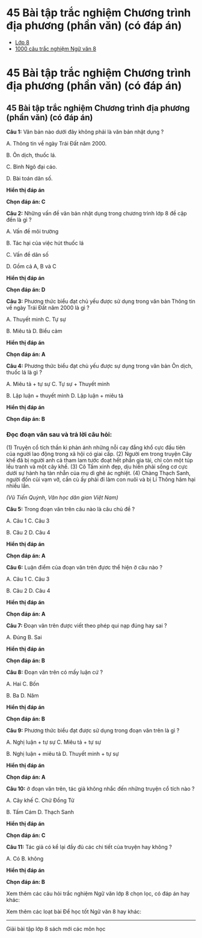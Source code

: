 # 45 Bài tập trắc nghiệm Chương trình địa phương (phần văn) (có đáp án)

  * [Lớp 8](https://vietjack.com/series/lop-8.jsp)
  * [1000 câu trắc nghiệm Ngữ văn 8](https://vietjack.com/ngu-van-8/trac-nghiem-ngu-van-lop-8.jsp)



# 45 Bài tập trắc nghiệm Chương trình địa phương (phần văn) (có đáp án)

## 45 Bài tập trắc nghiệm Chương trình địa phương (phần văn) (có đáp án)

**Câu 1:** Văn bản nào dưới đây không phải là văn bản nhật dụng ? 

A. Thông tin về ngày Trái Đất năm 2000.

B. Ôn dịch, thuốc lá.

C. Bình Ngô đại cáo.

D. Bài toán dân số.

**Hiển thị đáp án**

**Chọn đáp án: C**

**Câu 2:** Những vấn đề văn bản nhật dụng trong chương trình lớp 8 đề cập đến là gì ? 

A. Vấn đề môi trường 

B. Tác hại của việc hút thuốc lá

C. Vấn đề dân số

D. Gồm cả A, B và C

**Hiển thị đáp án**

**Chọn đáp án: D**

**Câu 3:** Phương thức biểu đạt chủ yếu được sử dụng trong văn bản Thông tin về ngày Trái Đất năm 2000 là gì ? 

A. Thuyết minh C. Tự sự

B. Miêu tả D. Biểu cảm

**Hiển thị đáp án**

**Chọn đáp án: A**

**Câu 4:** Phương thức biểu đạt chủ yếu được sự dụng trong văn bản Ôn dịch, thuốc lá là gì ? 

A. Miêu tả + tự sự C. Tự sự + Thuyết minh

B. Lập luận + thuyết minh D. Lập luận + miêu tả

**Hiển thị đáp án**

**Chọn đáp án: B**

### Đọc đoạn văn sau và trả lời câu hỏi:

(1) Truyện cổ tích thần kì phản ánh những nỗi cay đắng khổ cực đầu tiên của người lao động trong xã hội có giai cấp. (2) Người em trong truyện Cây khế đã bị người anh cả tham lam tước đoạt hết phần gia tài, chỉ còn một túp lều tranh và một cây khế. (3) Cô Tấm xinh đẹp, dịu hiền phải sống cơ cực dưới sự hành hạ tàn nhẫn của mụ dì ghẻ ác nghiệt. (4) Chàng Thạch Sanh, người đốn củi vạm vỡ, cần cù ấy phải đi làm con nuôi và bị Lí Thông hãm hại nhiều lần.

_(Vũ Tiến Quỳnh, Văn học dân gian Việt Nam)_

**Câu 5:** Trong đoạn văn trên câu nào là câu chủ đề ? 

A. Câu 1 C. Câu 3

B. Câu 2 D. Câu 4

**Hiển thị đáp án**

**Chọn đáp án: A**

**Câu 6:** Luận điểm của đoạn văn trên đựơc thể hiện ở câu nào ? 

A. Câu 1 C. Câu 3

B. Câu 2 D. Câu 4

**Hiển thị đáp án**

**Chọn đáp án: A**

**Câu 7:** Đoạn văn trên được viết theo phép qui nạp đúng hay sai ? 

A. Đúng B. Sai

**Hiển thị đáp án**

**Chọn đáp án: B**

**Câu 8:** Đoạn văn trên có mấy luận cứ ? 

A. Hai C. Bốn

B. Ba D. Năm

**Hiển thị đáp án**

**Chọn đáp án: B**

**Câu 9:** Phương thức biểu đạt được sử dụng trong đoạn văn trên là gì ? 

A. Nghị luận + tự sự C. Miêu tả + tự sự

B. Nghị luận + miêu tả D. Thuyết minh + tự sự

**Hiển thị đáp án**

**Chọn đáp án: A**

**Câu 10:** ở đoạn văn trên, tác giả không nhắc đến những truyện cổ tích nào ? 

A. Cây khế C. Chử Đồng Tử

B. Tấm Cám D. Thạch Sanh

**Hiển thị đáp án**

**Chọn đáp án: C**

**Câu 11:** Tác giả có kể lại đầy đủ các chi tiết của truyện hay không ? 

A. Có B. không

**Hiển thị đáp án**

**Chọn đáp án: B**

Xem thêm các câu hỏi trắc nghiệm Ngữ văn lớp 8 chọn lọc, có đáp án hay khác:

Xem thêm các loạt bài Để học tốt Ngữ văn 8 hay khác:

* * *

Giải bài tập lớp 8 sách mới các môn học
